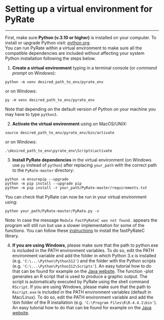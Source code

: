 # Setting up a virtual environment for PyRate

***
 
First, make sure **Python (v.3.10 or higher)** is installed on your computer. To install or upgrade Python visit: [python.org](https://www.python.org/downloads/).    
You can run PyRate within a virtual environment to make sure all the compatible dependencies are included without affecting your system Python installation following the steps below.

1) **Create a virtual environment** typing in a terminal console (or *command prompt* on Windows): 

```
python -m venv desired_path_to_env/pyrate_env
```  
or on Windows:

```
py -m venv desired_path_to_env/pyrate_env
```  
Note that depending on the default version of Python on your machine you may have to type `python3`. 

2) **Activate the virtual environment** using on MacOS/UNIX: 

```
source desired_path_to_env/pyrate_env/bin/activate
```
or on Windows:

```
.\desired_path_to_env\pyrate_env\Scripts\activate
```  

3) **Install PyRate dependencies** in the virtual environment (on Windows use `py` instead of `python`) after replacing `your_path` with the correct path to the `PyRate-master` directory:

```
python -m ensurepip --upgrade
python -m pip install --upgrade pip
python -m pip install -r your_path/PyRate-master/requirements.txt
```

You can check that PyRate can now be run in your virtual environment using:
```
python your_path/PyRate-master/PyRate.py -v
```

Note: In case the message `Module FastPyRateC was not found.` appears the program will still run but use a slower implementation for some of the functions. You can follow these [instructions](https://github.com/dsilvestro/PyRate/blob/master/pyrate_lib/fastPyRateC/README.md) to install the fastPyRateC library.  

4) **If you are using Windows**, please make sure that the path to python.exe is included in the PATH environment variables. To do so, edit the PATH environment variable and add the folder in which Python 3.x is installed (e.g. `'C:\...\Python\Python312'`) and the folder with the Python scripts (e.g. `'C:\...\Python\Python312\Scripts'`). An easy tutorial how to do that can be found for example on the [Java website](https://www.java.com/en/download/help/path.xml). 
The function -plot generates an R script that is used to produce a graphic output. The script is automatically executed by PyRate using the shell command `RScript`. If you are using Windows, please make sure that the path to `Rscript.exe` is included in the PATH environment variables (default in Mac/Linux). To do so, edit the PATH environment variable and add the \bin folder of the R installation (e.g. `'C:\Program Files\R\R-4.4.1\bin'`). An easy tutorial how to do that can be found for example on the [Java website](https://www.java.com/en/download/help/path.xml).

